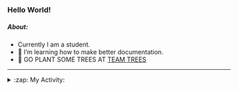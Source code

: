 ### Hello World!

##### About:
- Currently I am a student.
- 🌱 I’m learning how to make better documentation.
- 🌱 GO PLANT SOME TREES AT [TEAM TREES](https://teamtrees.org/)

---
<details>
  <summary>:zap: My Activity:</summary>
  
<!--START_SECTION:waka-->
![Code Time](http://img.shields.io/badge/Code%20Time-1%2C123%20hrs%2025%20mins-blue)

**I'm a Night 🦉** 

```text
🌞 Morning                1658 commits        ██░░░░░░░░░░░░░░░░░░░░░░░   09.92 % 
🌆 Daytime                5635 commits        ████████░░░░░░░░░░░░░░░░░   33.72 % 
🌃 Evening                4739 commits        ███████░░░░░░░░░░░░░░░░░░   28.36 % 
🌙 Night                  4677 commits        ███████░░░░░░░░░░░░░░░░░░   27.99 % 
```
📅 **I'm Most Productive on Wednesday** 

```text
Monday                   2396 commits        ████░░░░░░░░░░░░░░░░░░░░░   14.34 % 
Tuesday                  2101 commits        ███░░░░░░░░░░░░░░░░░░░░░░   12.57 % 
Wednesday                4011 commits        ██████░░░░░░░░░░░░░░░░░░░   24.01 % 
Thursday                 2215 commits        ███░░░░░░░░░░░░░░░░░░░░░░   13.26 % 
Friday                   1663 commits        ██░░░░░░░░░░░░░░░░░░░░░░░   09.95 % 
Saturday                 1475 commits        ██░░░░░░░░░░░░░░░░░░░░░░░   08.83 % 
Sunday                   2848 commits        ████░░░░░░░░░░░░░░░░░░░░░   17.04 % 
```


📊 **This Week I Spent My Time On** 

```text
🔥 Editors: 
VS Code                  1 hr 42 mins        █████████████████████████   100.00 % 

🐱‍💻 Projects: 
praise                   1 hr 11 mins        █████████████████░░░░░░░░   69.78 % 
discord-bot              30 mins             ███████░░░░░░░░░░░░░░░░░░   29.49 % 
CSF22                    0 secs              ░░░░░░░░░░░░░░░░░░░░░░░░░   00.72 % 
```


 Last Updated on 19/05/2023 13:08:55 UTC
<!--END_SECTION:waka-->
</details>
